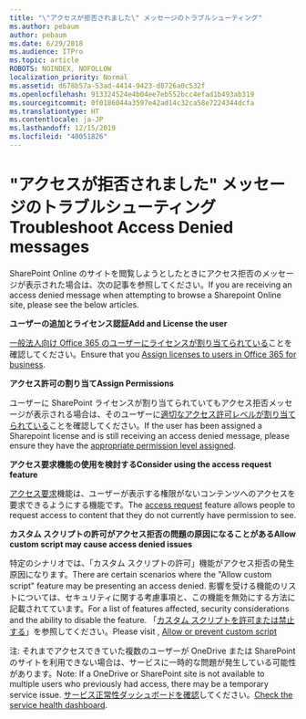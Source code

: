 ```yaml
---
title: "\"アクセスが拒否されました\" メッセージのトラブルシューティング"
ms.author: pebaum
author: pebaum
ms.date: 6/29/2018
ms.audience: ITPro
ms.topic: article
ROBOTS: NOINDEX, NOFOLLOW
localization_priority: Normal
ms.assetid: d678b57a-53ad-4414-9423-d8726a0c532f
ms.openlocfilehash: 913324524e4b04ee7eb552bcc4efad1b493ab319
ms.sourcegitcommit: 0f0186044a3597e42ad14c32ca58e7224344dcfa
ms.translationtype: HT
ms.contentlocale: ja-JP
ms.lasthandoff: 12/15/2019
ms.locfileid: "40051826"
---
```

# <a name="troubleshoot-access-denied-messages"></a><span data-ttu-id="bc88f-102">"アクセスが拒否されました" メッセージのトラブルシューティング</span><span class="sxs-lookup"><span data-stu-id="bc88f-102">Troubleshoot Access Denied messages</span></span>

<span data-ttu-id="bc88f-103">SharePoint Online のサイトを閲覧しようとしたときにアクセス拒否のメッセージが表示された場合は、次の記事を参照してください。</span><span class="sxs-lookup"><span data-stu-id="bc88f-103">If you are receiving an access denied message when attempting to browse a Sharepoint Online site, please see the below articles.</span></span>

<span data-ttu-id="bc88f-104">**ユーザーの追加とライセンス認証**</span><span class="sxs-lookup"><span data-stu-id="bc88f-104">**Add and License the user**</span></span>

<span data-ttu-id="bc88f-105">[一般法人向け Office 365 のユーザーにライセンスが割り当てられている](https://docs.microsoft.com/office365/admin/subscriptions-and-billing/assign-licenses-to-users?view=o365-worldwide&amp;tabs=One)ことを確認してください。</span><span class="sxs-lookup"><span data-stu-id="bc88f-105">Ensure that you [Assign licenses to users in Office 365 for business](https://docs.microsoft.com/office365/admin/subscriptions-and-billing/assign-licenses-to-users?view=o365-worldwide&amp;tabs=One).</span></span>

<span data-ttu-id="bc88f-106">**アクセス許可の割り当て**</span><span class="sxs-lookup"><span data-stu-id="bc88f-106">**Assign Permissions**</span></span>

<span data-ttu-id="bc88f-107">ユーザーに SharePoint ライセンスが割り当てられていてもアクセス拒否メッセージが表示される場合は、そのユーザーに[適切なアクセス許可レベルが割り当てられている](https://docs.microsoft.com/sharepoint/understanding-permission-levels)ことを確認してください。</span><span class="sxs-lookup"><span data-stu-id="bc88f-107">If the user has been assigned a Sharepoint license and is still receiving an access denied message, please ensure they have the [appropriate permission level assigned](https://docs.microsoft.com/sharepoint/understanding-permission-levels).</span></span>

<span data-ttu-id="bc88f-108">**アクセス要求機能の使用を検討する**</span><span class="sxs-lookup"><span data-stu-id="bc88f-108">**Consider using the access request feature**</span></span>

<span data-ttu-id="bc88f-109">[アクセス要求](https://support.office.com/article/Set-up-and-manage-access-requests-94B26E0B-2822-49D4-929A-8455698654B3)機能は、ユーザーが表示する権限がないコンテンツへのアクセスを要求できるようにする機能です。</span><span class="sxs-lookup"><span data-stu-id="bc88f-109">The [access request](https://support.office.com/article/Set-up-and-manage-access-requests-94B26E0B-2822-49D4-929A-8455698654B3) feature allows people to request access to content that they do not currently have permission to see.</span></span> 

<span data-ttu-id="bc88f-110">**カスタム スクリプトの許可がアクセス拒否の問題の原因になることがある**</span><span class="sxs-lookup"><span data-stu-id="bc88f-110">**Allow custom script may cause access denied issues**</span></span>

<span data-ttu-id="bc88f-111">特定のシナリオでは、「カスタム スクリプトの許可」機能がアクセス拒否の発生原因になります。</span><span class="sxs-lookup"><span data-stu-id="bc88f-111">There are certain scenarios where the "Allow custom script" feature may be presenting an access denied.</span></span> <span data-ttu-id="bc88f-112">影響を受ける機能のリストについては、セキュリティに関する考慮事項と、この機能を無効にする方法に記載されてています。</span><span class="sxs-lookup"><span data-stu-id="bc88f-112">For a list of features affected, security considerations and the ability to disable the feature.</span></span> <span data-ttu-id="bc88f-113">「[カスタム スクリプトを許可または禁止する](https://docs.microsoft.com/sharepoint/allow-or-prevent-custom-script)」を参照してください。</span><span class="sxs-lookup"><span data-stu-id="bc88f-113">Please visit , [Allow or prevent custom script](https://docs.microsoft.com/sharepoint/allow-or-prevent-custom-script)</span></span>

<span data-ttu-id="bc88f-114">注: それまでアクセスできていた複数のユーザーが OneDrive または SharePoint のサイトを利用できない場合は、サービスに一時的な問題が発生している可能性があります。</span><span class="sxs-lookup"><span data-stu-id="bc88f-114">Note: If a OneDrive or SharePoint site is not available to multiple users who previously had access, there may be a temporary service issue.</span></span> <span data-ttu-id="bc88f-115">[サービス正常性ダッシュボードを確認](https://portal.office.com/adminportal/home#/servicehealth)してください。</span><span class="sxs-lookup"><span data-stu-id="bc88f-115">[Check the service health dashboard](https://portal.office.com/adminportal/home#/servicehealth).</span></span>


  

